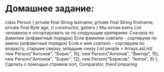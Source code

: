 # Домашнее задание:
class Person {
   private final String lastname;
   private final String firstname;
   private final Byte age;
   // constructor, getters
}
Мы хотим взять List человеков и отсортировать их по следующим критериям:
Сначала по фамилии (алфавитный порядок)
Если фамилии совпали - сортируем по имени (алфавитный порядок)
Если и имя совпало - сортируем по возрасту, старшие сверху, младшие снизу
List<Person> people = Arrays.asList(
       new Person("Антонов", "Борис", 15),
       new Person("Антонов", "Виктор", 15),
       new Person("Антонов", "Борис", 12),
       new Person("Борисов", "Антон", 9)
);
Сделать с помощью стримов
sort, Comparator, thenComparing
